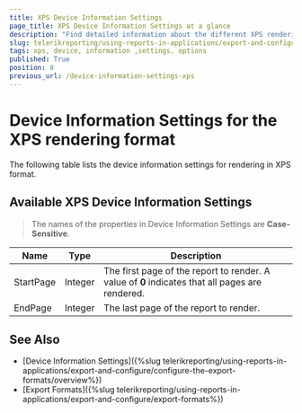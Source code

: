 ```yaml
---
title: XPS Device Information Settings
page_title: XPS Device Information Settings at a glance
description: "Find detailed information about the different XPS rendering settings available, and how to configure them."
slug: telerikreporting/using-reports-in-applications/export-and-configure/configure-the-export-formats/xps-device-information-settings
tags: xps, device, information ,settings, options
published: True
position: 8
previous_url: /device-information-settings-xps
---
```


<style>
table th:first-of-type {
	width: 15%;
}
table th:nth-of-type(2) {
	width: 10%;
}
table th:nth-of-type(3) {
	width: 75%;
}
</style>

# Device Information Settings for the XPS rendering format

The following table lists the device information settings for rendering in XPS format.

## Available XPS Device Information Settings

> The names of the properties in Device Information Settings are __Case-Sensitive__.

|__Name__|__Type__|__Description__|
| ------ | ------ | ------ |
|StartPage|Integer|The first page of the report to render. A value of __0__ indicates that all pages are rendered.|
|EndPage|Integer|The last page of the report to render.|

## See Also

* [Device Information Settings]({%slug telerikreporting/using-reports-in-applications/export-and-configure/configure-the-export-formats/overview%})
* [Export Formats]({%slug telerikreporting/using-reports-in-applications/export-and-configure/export-formats%})
